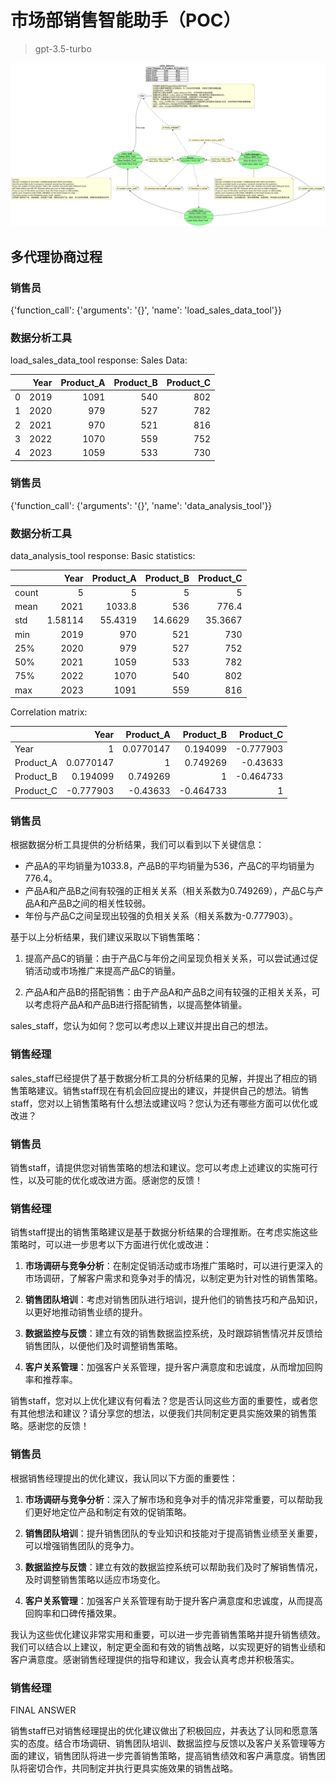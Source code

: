 # 市场部销售智能助手（POC）

> gpt-3.5-turbo

![image-20240710141823753](assets/marketing_analysis_assistant.png)

## 多代理协商过程

### 销售员

{'function_call': {'arguments': '{}', 'name': 'load_sales_data_tool'}}


### 数据分析工具

load_sales_data_tool response: Sales Data:

|    |   Year |   Product_A |   Product_B |   Product_C |
|---:|-------:|------------:|------------:|------------:|
|  0 |   2019 |        1091 |         540 |         802 |
|  1 |   2020 |         979 |         527 |         782 |
|  2 |   2021 |         970 |         521 |         816 |
|  3 |   2022 |        1070 |         559 |         752 |
|  4 |   2023 |        1059 |         533 |         730 |

### 销售员

{'function_call': {'arguments': '{}', 'name': 'data_analysis_tool'}}


### 数据分析工具

data_analysis_tool response: Basic statistics:

|       |       Year |   Product_A |   Product_B |   Product_C |
|:------|-----------:|------------:|------------:|------------:|
| count |    5       |      5      |      5      |      5      |
| mean  | 2021       |   1033.8    |    536      |    776.4    |
| std   |    1.58114 |     55.4319 |     14.6629 |     35.3667 |
| min   | 2019       |    970      |    521      |    730      |
| 25%   | 2020       |    979      |    527      |    752      |
| 50%   | 2021       |   1059      |    533      |    782      |
| 75%   | 2022       |   1070      |    540      |    802      |
| max   | 2023       |   1091      |    559      |    816      |

Correlation matrix:

|           |       Year |   Product_A |   Product_B |   Product_C |
|:----------|-----------:|------------:|------------:|------------:|
| Year      |  1         |   0.0770147 |    0.194099 |   -0.777903 |
| Product_A |  0.0770147 |   1         |    0.749269 |   -0.43633  |
| Product_B |  0.194099  |   0.749269  |    1        |   -0.464733 |
| Product_C | -0.777903  |  -0.43633   |   -0.464733 |    1        |

### 销售员

根据数据分析工具提供的分析结果，我们可以看到以下关键信息：

- 产品A的平均销量为1033.8，产品B的平均销量为536，产品C的平均销量为776.4。
- 产品A和产品B之间有较强的正相关关系（相关系数为0.749269），产品C与产品A和产品B之间的相关性较弱。
- 年份与产品C之间呈现出较强的负相关关系（相关系数为-0.777903）。

基于以上分析结果，我们建议采取以下销售策略：

1. 提高产品C的销量：由于产品C与年份之间呈现负相关关系，可以尝试通过促销活动或市场推广来提高产品C的销量。

2. 产品A和产品B的搭配销售：由于产品A和产品B之间有较强的正相关关系，可以考虑将产品A和产品B进行搭配销售，以提高整体销量。

sales_staff，您认为如何？您可以考虑以上建议并提出自己的想法。

### 销售经理

sales_staff已经提供了基于数据分析工具的分析结果的见解，并提出了相应的销售策略建议。销售staff现在有机会回应提出的建议，并提供自己的想法。销售staff，您对以上销售策略有什么想法或建议吗？您认为还有哪些方面可以优化或改进？

### 销售员

销售staff，请提供您对销售策略的想法和建议。您可以考虑上述建议的实施可行性，以及可能的优化或改进方面。感谢您的反馈！

### 销售经理

销售staff提出的销售策略建议是基于数据分析结果的合理推断。在考虑实施这些策略时，可以进一步思考以下方面进行优化或改进：

1. **市场调研与竞争分析**：在制定促销活动或市场推广策略时，可以进行更深入的市场调研，了解客户需求和竞争对手的情况，以制定更为针对性的销售策略。

2. **销售团队培训**：考虑对销售团队进行培训，提升他们的销售技巧和产品知识，以更好地推动销售业绩的提升。

3. **数据监控与反馈**：建立有效的销售数据监控系统，及时跟踪销售情况并反馈给销售团队，以便他们及时调整销售策略。

4. **客户关系管理**：加强客户关系管理，提升客户满意度和忠诚度，从而增加回购率和推荐率。

销售staff，您对以上优化建议有何看法？您是否认同这些方面的重要性，或者您有其他想法和建议？请分享您的想法，以便我们共同制定更具实施效果的销售策略。感谢您的反馈！

### 销售员

根据销售经理提出的优化建议，我认同以下方面的重要性：

1. **市场调研与竞争分析**：深入了解市场和竞争对手的情况非常重要，可以帮助我们更好地定位产品和制定有效的促销策略。

2. **销售团队培训**：提升销售团队的专业知识和技能对于提高销售业绩至关重要，可以增强销售团队的竞争力。

3. **数据监控与反馈**：建立有效的数据监控系统可以帮助我们及时了解销售情况，及时调整销售策略以适应市场变化。

4. **客户关系管理**：加强客户关系管理有助于提升客户满意度和忠诚度，从而提高回购率和口碑传播效果。

我认为这些优化建议非常实用和重要，可以进一步完善销售策略并提升销售绩效。我们可以结合以上建议，制定更全面和有效的销售战略，以实现更好的销售业绩和客户满意度。感谢销售经理提供的指导和建议，我会认真考虑并积极落实。

### 销售经理

FINAL ANSWER

销售staff已对销售经理提出的优化建议做出了积极回应，并表达了认同和愿意落实的态度。结合市场调研、销售团队培训、数据监控与反馈以及客户关系管理等方面的建议，销售团队将进一步完善销售策略，提高销售绩效和客户满意度。销售团队将密切合作，共同制定并执行更具实施效果的销售战略。

